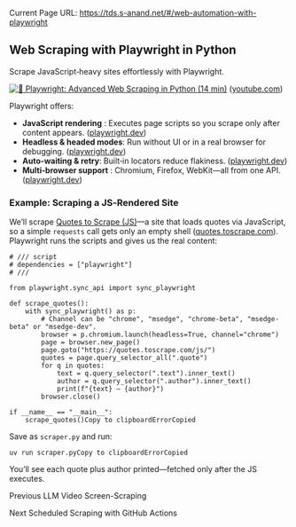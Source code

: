 Current Page URL: https://tds.s-anand.net/#/web-automation-with-playwright

## Web Scraping with Playwright in Python

Scrape JavaScript‑heavy sites effortlessly with Playwright.

[![🤖 Playwright: Advanced Web Scraping in Python \(14
min\)](https://i.ytimg.com/vi_webp/biFzRHk4xpY/sddefault.webp)](https://youtu.be/biFzRHk4xpY)
([youtube.com](https://www.youtube.com/watch?v=biFzRHk4xpY&utm_source=chatgpt.com))

Playwright offers:

  * **JavaScript rendering** : Executes page scripts so you scrape only after content appears. ([playwright.dev](https://playwright.dev/python/docs/intro))
  * **Headless & headed modes**: Run without UI or in a real browser for debugging. ([playwright.dev](https://playwright.dev/python/docs/intro))
  * **Auto‑waiting & retry**: Built‑in locators reduce flakiness. ([playwright.dev](https://playwright.dev/python/docs/locators))
  * **Multi‑browser support** : Chromium, Firefox, WebKit—all from one API. ([playwright.dev](https://playwright.dev/python/docs/intro))

### Example: Scraping a JS‑Rendered Site

We’ll scrape [Quotes to Scrape (JS)](https://quotes.toscrape.com/js/)—a site
that loads quotes via JavaScript, so a simple `requests` call gets only an
empty shell ([quotes.toscrape.com](https://quotes.toscrape.com/js/)).
Playwright runs the scripts and gives us the real content:

    
    
    # /// script
    # dependencies = ["playwright"]
    # ///
    
    from playwright.sync_api import sync_playwright
    
    def scrape_quotes():
        with sync_playwright() as p:
            # Channel can be "chrome", "msedge", "chrome-beta", "msedge-beta" or "msedge-dev".
            browser = p.chromium.launch(headless=True, channel="chrome")
            page = browser.new_page()
            page.goto("https://quotes.toscrape.com/js/")
            quotes = page.query_selector_all(".quote")
            for q in quotes:
                text = q.query_selector(".text").inner_text()
                author = q.query_selector(".author").inner_text()
                print(f"{text} — {author}")
            browser.close()
    
    if __name__ == "__main__":
        scrape_quotes()Copy to clipboardErrorCopied

Save as `scraper.py` and run:

    
    
    uv run scraper.pyCopy to clipboardErrorCopied

You’ll see each quote plus author printed—fetched only after the JS executes.

Previous LLM Video Screen-Scraping

Next Scheduled Scraping with GitHub Actions

